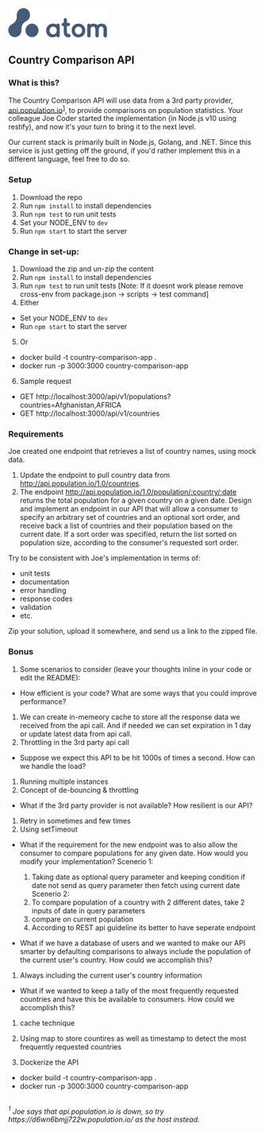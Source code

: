 <img src="atom.png"  width="200" height="60">

## Country Comparison API

### What is this?

The Country Comparison API will use data from a 3rd party provider, [api.population.io](http://api.population.io)<sup>[1](#footnote1)</sup>, to provide comparisons on population statistics.  Your colleague Joe Coder started the implementation (in Node.js v10 using restify), and now it's your turn to bring it to the next level.  

Our current stack is primarily built in Node.js, Golang, and .NET.  Since this service is just getting off the ground, if you'd rather implement this in a different language, feel free to do so.

### Setup

1. Download the repo
2. Run `npm install` to install dependencies
3. Run `npm test` to run unit tests
4. Set your NODE_ENV to `dev`
5. Run `npm start` to start the server

### Change in set-up:

1. Download the zip and un-zip the content
2. Run `npm install` to install dependencies
3. Run `npm test` to run unit tests [Note: If it doesnt work please remove cross-env from package.json -> scripts -> test command]
4. Either
  - Set your NODE_ENV to `dev`
  - Run `npm start` to start the server
5. Or
  - docker build -t country-comparison-app .
  - docker run -p 3000:3000 country-comparison-app
6. Sample request
  - GET http://localhost:3000/api/v1/populations?countries=Afghanistan,AFRICA
  - GET http://localhost:3000/api/v1/countries

### Requirements

Joe created one endpoint that retrieves a list of country names, using mock data.

1. Update the endpoint to pull country data from http://api.population.io/1.0/countries.
2. The endpoint http://api.population.io/1.0/population/:country/:date returns the total population for a given country on a given date.  Design and implement an endpoint in our API that will allow a consumer to specify an arbitrary set of countries and an optional sort order, and receive back a list of countries and their population based on the current date.  If a sort order was specified, return the list sorted on population size, according to the consumer's requested sort order.

Try to be consistent with Joe's implementation in terms of:
* unit tests
* documentation
* error handling
* response codes
* validation
* etc.

Zip your solution, upload it somewhere, and send us a link to the zipped file.

### Bonus
1. Some scenarios to consider (leave your thoughts inline in your code or edit the README):
  * How efficient is your code?  What are some ways that you could improve performance?
  1. We can create in-memeory cache to store all the response data we received from the api call. And if needed we can set expiration in 1 day or update latest data from api call.
  2. Throttling in the 3rd party api call

  * Suppose we expect this API to be hit 1000s of times a second.  How can we handle the load?
  1. Running multiple instances
  2. Concept of de-bouncing & throttling

  * What if the 3rd party provider is not available?  How resilient is our API?
  1. Retry in sometimes and few times
  2. Using setTimeout
  
  * What if the requirement for the new endpoint was to also allow the consumer to compare populations for any given date.  How would you modify your implementation?
  Scenerio 1:
    1. Taking date as optional query parameter and keeping condition if date not send as query parameter then fetch using current date
  Scenerio 2:
    1. To compare population of a country with 2 different dates, take 2 inputs of date in query parameters
    2. compare on current population
    3. According to REST api guideline its better to have seperate endpoint

  * What if we have a database of users and we wanted to make our API smarter by defaulting comparisons to always include the population of the current user's country.  How could we accomplish this?
  1. Always including the current user's country information

  * What if we wanted to keep a tally of the most frequently requested countries and have this be available to consumers.  How could we accomplish this?
  1. cache technique
  2. Using map to store countires as well as timestamp to detect the most frequently requested countries

2. Dockerize the API

  - docker build -t country-comparison-app .
  - docker run -p 3000:3000 country-comparison-app

<br>
<i><a name="footnote1"><sup>1</sup></a> Joe says that api.population.io is down, so try https://d6wn6bmjj722w.population.io/ as the host instead.<i>
